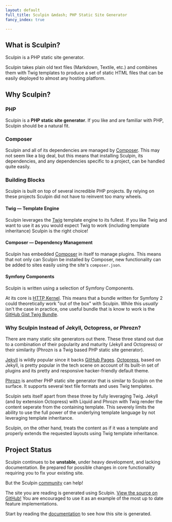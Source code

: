 ```yaml
---
layout: default
full_title: Sculpin &mdash; PHP Static Site Generator
fancy_index: true

---
```


## What is Sculpin?

Sculpin is a PHP static site generator.

Sculpin takes plain old text files (Markdown, Textile, etc.) and combines them with Twig
templates to produce a set of static HTML files that can be easily deployed to almost any
hosting platform.


## Why Sculpin?

### PHP

Sculpin is a **PHP static site generator**. If you like and are familiar with PHP, Sculpin
should be a natural fit.


### Composer

Sculpin and all of its dependencies are managed by [Composer](http:/getcomposer.com).
This may not seem like a big deal, but this means that installing Sculpin, its dependencies,
and any dependencies specific to a project, can be handled quite easily.


### Building Blocks

Sculpin is built on top of several incredible PHP projects. By relying on these projects
Sculpin did not have to reinvent too many wheels.


#### Twig — Template Engine

Sculpin leverages the [Twig](http://twig.sensiolabs.org/) template engine to its fullest.
If you like Twig and want to use it as you would expect Twig to work (including template
inheritance) Sculpin is the right choice!


#### Composer — Dependency Management

Sculpin has embedded [Composer](http://getcomposer.org/) in itself to manage
plugins. This means that not only can Sculpin be installed by Composer, new
functionality can be added to sites easily using the site's `composer.json`.


#### Symfony Components

Sculpin is written using a selection of Symfony Components.

At its core is [HTTP Kernel](https://github.com/symfony/HttpKernel). This means that
a bundle written for Symfony 2 could theoretically work "out of the box" with Sculpin.
While this *usually* isn't the case in practice, one useful bundle that is know to work is the
[GitHub Gist Twig Bundle](https://packagist.org/packages/dflydev/github-gist-twig-bundle).


### Why Sculpin Instead of  Jekyll, Octopress, or Phrozn?

There are many static site generators out there. These three stand out due to a
combination of their popularity and maturity (Jekyll and Octopress) or their similarity
(Phrozn is a Twig based PHP static site generator).

[Jekyll](https://github.com/mojombo/jekyll) is wildly popular since it backs
[GitHub Pages](http://pages.github.com/). [Octopress](http://octopress.org/), based on
Jekyll, is pretty popular in the tech scene on account of its built-in set of plugins
and its pretty and responsive hacker-friendly default theme.

[Phrozn](http://www.phrozn.info/) is another PHP static site generator that is similar
to Sculpin on the surface. It supports several text file formats and uses Twig templates.

Sculpin sets itself apart from these three by fully leveraging Twig. Jekyll (and by
extension Octopress) with Liquid and Phrozn with Twig render the content seperate from
the containing template. This severely limits the ability to use the full power of
the underlying template language by not leveraging template inheritance.

Sculpin, on the other hand, treats the content as if it was a template and properly
extends the requested layouts using Twig template inheritance.


## Project Status

Sculpin continues to be **unstable**, under heavy development, and lacking
documentation. Be prepared for possible changes in core functionality requiring
you to fix your existing site.

But the Sculpin [community]({{site.url}}/community) can help!

The site you are reading is generated using Sculpin.
[View the source on GitHub!](https://github.com/sculpin/getsculpin.com) You are
encouraged to use it as an example of the most up to date feature implementations.

Start by reading the [documentation]({{site.url}}/documentation) to see how this site is
generated.

